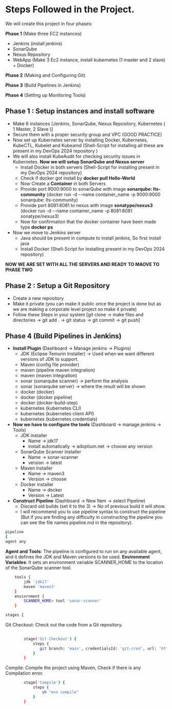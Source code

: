 # Steps Followed in the Project.

We will create this project in four phases:

**Phase 1** (Make three EC2 instances)
- Jenkins (install jenkins) 
- SonarQube
- Nexus Repository
- WebApp (Make 3 Ec2 instance, install kubernetes (1 master and 2 slave) + Docker)

**Phase 2** (Making and Configuring Git)

**Phase 3** (Build Pipelines in Jenkins)

**Phase 4** (Setting up Monitoring Tools)


## Phase 1 : Setup instances and install software
- Make 6 instances [Jenkins, SonarQube, Nexus Repository, Kubernetes ( 1 Master, 2 Slave )]
- Secure them with a proper security group and VPC (GOOD PRACTICE)
- Now set up Kubernetes server by installing Docker, Kubernetes, KubeCTL, Kubelet and Kubeamd (Shell-Script for installing all these are present in my DevOps 2024 repository )
- We will also install KubeAudit for checking security issues in Kubernetes.
  **Now we will setup SonarQube and Nexus server**
  - Install Docker in both servers (Shell-Script for installing present in my DevOps 2024 repository)
  - Check if docker got install by **docker pull Hello-World**
  - Now Create a **Container** in both Servers
  - Provide port 9000:9000 to sonarQube with image **sonarqube: lts-community** (docker run -d --name container_name -p 9000:9000 sonarqube: lts-community)
  - Provide port 8081:8081 to nexus with image **sonatype/nexus3** (docker run -d --name container_name -p 8081:8081 sonatype/nexus3)
  - Now for confirmation that the docker container have been made type **docker ps**
- Now we move to Jenkins server
  - Java should be present in compute to install jenkins, So first install java
  - Install Docker (Shell-Script for installing present in my DevOps 2024 repository)

**NOW WE ARE SET WITH ALL THE SERVERS AND READY TO MAOVE TO PHASE TWO**


## Phase 2 : Setup a Git Repository
- Create a new repository
- Make it private (you can make it public once the project is done but as we are making a corporate level project so make it private)
- Follow these Steps in your system [git clone -> make files and directories -> git add . -> git status -> git commit -> git push]


## Phase 4 (Build Pipelines in Jenkins)
- **Install Plugin** (Dashboard -> Manage jenkins -> Plugins)
  - JDK (Eclipse Temurin Installer) -> Used when we want different versions of JDK to support.
  - Maven (config file provider)
  - maven (pipeline maven integration)
  - maven (maven integration)
  - sonar (sonarqube scanner) -> perform the analysis
  - sonar (sonarqube server) -> where the result will be shown
  - docker (docker)
  - docker (docker pipeline)
  - docker (docker-build-step)
  - kubernetes (kubernetes CLI)
  - kubernetes (kubernetes client API)
  - kubernetes (kubernetes credentials)
- **Now we have to configure the tools** (Dashboard -> manage jenkins -> Tools)
  - JDK installer
    - Name -> jdk17
    - install automatically -> adoptium.net -> choose any version
  - SonarQube Scanner installer
    - Name -> sonar-scanner
    - version -> latest
  - Maven installer
    - Name -> maven3
    - Version -> choose
  - Docker installer
    - Name -> docker
    - Version -> Latest
 - **Construct Pipeline** (Dashboard -> New Item -> select Pipeline)
   - Discard old builds (set it to the 3) -> No of previous build it will show.
   - I will recommend you to use pipeline syntax to construct the pipeline (But if you are finding any difficulty in constructing the pipeline you can see the file names pipeline.md in the repository).

```bash
pipeline 
{ 
agent any 
```

**Agent and Tools**: The pipeline is configured to run on any available agent, and it defines the JDK and Maven versions to be used.
**Environment Variables**: It sets an environment variable SCANNER_HOME to the location of the SonarQube scanner tool.

```bash
    tools { 
        jdk 'jdk17' 
        maven 'maven3' 
    } 
    enviornment { 
        SCANNER_HOME= tool 'sonar-scanner' 
    } 
```
```bash
stages { 
```
Git Checkout: Check out the code from a Git repository.

```bash
    
        stage('Git Checkout') { 
            steps { 
               git branch: 'main', credentialsId: 'git-cred', url: 'https://github.com/jaiswaladi246/Boardgame.git' 
            } 
        } 
```
Compile: Compile the project using Maven, Check if there is any Compilation error.
```bash      
        stage('Compile') { 
            steps { 
                sh "mvn compile" 
            } 
        } 
``` 
